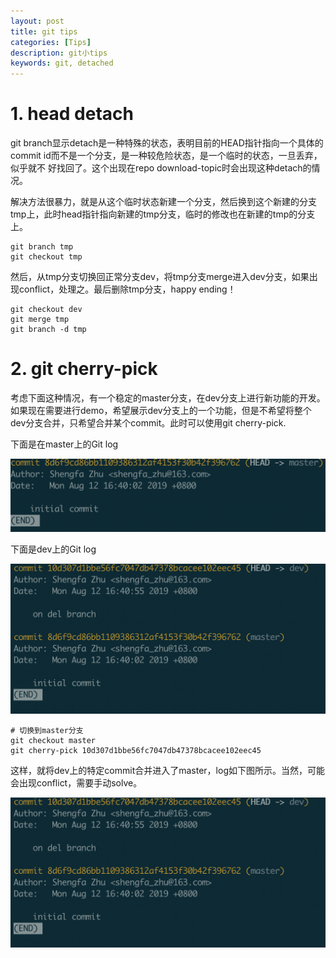 ```yaml
---
layout: post
title: git tips
categories: [Tips]
description: git小tips
keywords: git, detached
---
```


# 1. head detach

git branch显示detach是一种特殊的状态，表明目前的HEAD指针指向一个具体的commit id而不是一个分支，是一种较危险状态，是一个临时的状态，一旦丢弃，似乎就不
好找回了。这个出现在repo download-topic时会出现这种detach的情况。

解决方法很暴力，就是从这个临时状态新建一个分支，然后换到这个新建的分支tmp上，此时head指针指向新建的tmp分支，临时的修改也在新建的tmp的分支上。

```shell
git branch tmp
git checkout tmp
```

然后，从tmp分支切换回正常分支dev，将tmp分支merge进入dev分支，如果出现conflict，处理之。最后删除tmp分支，happy ending！

```shell
git checkout dev
git merge tmp
git branch -d tmp
```

# 2. git cherry-pick

考虑下面这种情况，有一个稳定的master分支，在dev分支上进行新功能的开发。如果现在需要进行demo，希望展示dev分支上的一个功能，但是不希望将整个dev分支合并，只希望合并某个commit。此时可以使用git cherry-pick.

下面是在master上的Git log

![master-before-cherry-pick](/images/master-before-cherry-pick.png)

下面是dev上的Git log

![master-after-cherry-pick](/images/master-after-cherry-pick.png)

```shell
# 切换到master分支
git checkout master
git cherry-pick 10d307d1bbe56fc7047db47378bcacee102eec45
```

这样，就将dev上的特定commit合并进入了master，log如下图所示。当然，可能会出现conflict，需要手动solve。

![master-after-cherry-pick](/images/master-after-cherry-pick.png)
